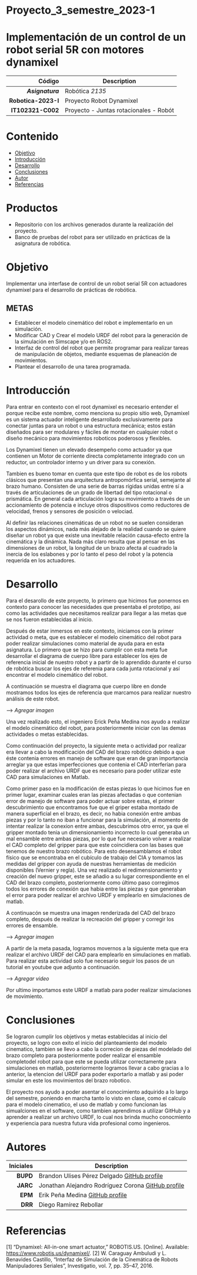 
# Proyecto_3_semestre_2023-1
# Implementación de un control de un robot serial 5R con motores dynamixel

| Código | Description |
| ------:| ----------- |
| ***Asignatura*** | Robótica *2135* | 
| **Robotica-2023-I**  | Proyecto Robot Dynamixel |
| **IT102321-C002** | Proyecto - Juntas rotacionales - Robót  |

# Contenido

- [Objetivo](#Objetivo)
- [Introducción](#Introducción)
- [Desarrollo](#Desarrollo)
- [Conclusiones](#Conclusiones)
- [Autor](#Autores)
- [Referencias](#Referencias)


# Productos
- Repositorio con los archivos generados durante la realización del proyecto.
- Banco de pruebas del robot para ser utilizado en prácticas de la asignatura de robótica.

# Objetivo
Implementar una interfase de control de un robot serial 5R con actuadores dynamixel para el desarrollo de prácticas de robótica.
## METAS
- Establecer el modelo cinemático del robot e implementarlo en un simulación.
- Modificar CAD y Crear el modelo URDF del robot para la generación de la simulación en Simscape y/o en ROS2.
- Interfaz de control del robot que permite programar para realizar tareas de manipulación de objetos, 
  mediante esquemas de planeación de movimientos.
- Plantear el desarrollo de una tarea programada.
# Introducción

Para entrar en contexto con el root dynamixel es necesario entender el porque recibe este nombre, como menciona su propio 
sitio web, Dynamixel es un sistema actuador inteligente desarrollado exclusivamente para conectar juntas para un robot o
una estructura mecánica; estos están diseñados para ser modulares y fáciles de montar en cualquier robot o diseño mecánico
para movimientos roboticos poderosos y flexibles.

Los Dynamixel tienen un elevado desempeño como actuador ya que contienen un Motor de corriente directa completamente 
integrado con un reductor, un controlador interno y un driver para su conexión. 

Tambien es bueno tomar en cuenta que este tipo de robot es de los robots clásicos que presentan una arquitectura antropomórfica serial, semejante al brazo humano. Consisten de una serie de barras rígidas unidas entre sí a través de articulaciones de un grado de libertad del tipo rotacional o prismática. En general cada articulación logra su movimiento a través de un accionamiento de potencia e incluye otros dispositivos como reductores de velocidad, frenos y sensores de posición o velociad.

Al definir las relaciones cinemáticas de un robot no se suelen consideran los aspectos dinámicos, nada más alejado de la realidad cuando se quiere diseñar un robot ya que existe una inevitable relación causa-efecto entre la cinemática y la dinámica. Nada más claro resulta que al pensar en las dimensiones de un robot, la longitud de un brazo afecta al cuadrado la inercia de los eslabones y por lo tanto el peso del robot y la potencia requerida en los actuadores.

# Desarrollo

Para el desarollo de este proyecto, lo primero que hicimos fue ponernos en contexto para conocer las necesidades
que presentaba el prototipo, asi como las actividades que necesitamos realizar para llegar a las metas que se nos 
fueron establecidas al inicio.

Después de estar inmersos en este contexto, iniciamos con la primer actividad o meta, que es establecer el modelo 
cinemático del robot para poder realizar simulaciones como material de ayuda para en esta asignatura.
Lo primero que se hizo para cumplir con esta meta fue desarrollar el diagrama de cuerpo libre para establecer
los ejes de referencia inicial de nuestro robot y a partir de lo aprendido durante el curso de robótica
buscar los ejes de referenia para cada junta rotacional y así encontrar el modelo cinemático del robot.

A continuación se muestra el diagrama que cuerpo libre en donde mostramos todos los ejes de referencia que 
marcamos para realizar nuestro análisis de este robot.

--> *Agregar imagen*

Una vez realizado esto, el ingeniero Erick Peña Medina nos ayudo a realizar el modelo cinemático del robot, 
para posteriormente iniciar con las demas actividades o metas establecidas.

Como continuación del proyecto, la siguiente meta o actividad por realizar era llevar a cabo la modificación 
del CAD del brazo robótico debido a que éste contenia errores en manejo de software que eran de gran importancia
arreglar ya que estas imperfecciones que contenia el CAD interferían para poder realizar el archivo URDF que es 
necesario para poder utilizar este CAD para simulaciones en Matlab.

Como primer paso en la modificación de estas piezas lo que hicimos fue en primer lugar, examinar cuales eran
las piezas afectadas o que contenian error de manejo de software para poder actuar sobre estas, el primer 
descubrimiento que encontramos fue que el griper estaba montado de manera superficial en el brazo, es decir,
no habia conexión entre ambas piezas y por lo tanto no iban a funcionar para la simulación, al momento de 
intentar realizar la conexion entre ambas, descubrimos otro error, ya que el gripper montado tenia un 
dimensionamiento incorrecto lo cual generaba un mal ensamble entre ambas piezas, por lo que fue necesario 
volver a realizar el CAD completo del gripper para que este coincidiera con las bases que tenemos de nuestro
brazo robótico. Para esto desensamblamos el robot físico que se encontraba en el cubículo de trabajo del CIA
y tomamos las medidas del gripper con ayuda de nuestras herramientas de medición disponibles (Vernier y regla).
Una vez realizado el redimensionamiento y creación del nuevo gripper, este se añadio a su lugar correspondiente
en el CAD del brazo completo, posteriormente como último paso corregimos todos los errores de conexión que habia
entre las piezas y que generaban el error para poder realizar el archivo URDF y emplearlo en simulaciones de 
matlab.

A continuacón se muestra una imagen renderizada del CAD del brazo completo, después de realizar la recreación 
del gripper y corregir los errores de ensamble.

--> *Agregar imagen*

A partir de la meta pasada, logramos movernos a la siguiente meta que era realizar el archivo URDF del CAD para
emplearlo en simulaciones en matlab. Para realizar esta actividad solo fue necesario seguir los pasos de un tutorial 
en youtube que adjunto a continuación.

--> *Agregar video*

Por ultimo importamos este URDF a matlab para poder realizar simulaciones de movimiento.

# Conclusiones
Se lograron cumplir los objetivos y metas establecidas al inicio del proyecto, se logro con exito el inicio del 
planteamiento del modelo cinematico, tambien se llevo a cabo la correcion de piezas del modelado del brazo completo para 
posteriormente poder realizar el ensamble completodel robot para que este se pueda utilizar correctamente para 
simulaciones en matlab, posteriormente logramos llevar a cabo gracias a lo anterior, la etencion del URDF para 
poder exportarlo a matlab y asi poder simular en este los movimientos del brazo robotico.

El proyecto nos ayudo a poder asentar el conocimiento adquirido a lo largo del semestre, poniendo en marcha 
tanto lo visto en clase, como el calculo para el modelo cinematico, el uso de matlab y como funcionan las simualciones
en el software, como tambien aprendimos a utilizar GitHub y a aprender a realizar un archivo URDF, lo cual nos
brinda mucho conocmiento y experiencia para nuestra futura vida profesional como ingenieros.
# Autores
| Iniciales  | Description |
| ----------:| ----------- |
| **BUPD** | Brandon Ulises Pérez Delgado [GitHub profile](https://github.com/Brandon-PD) |
| **JARC**  | Jonathan Alejandro Rodríguez Corona [GitHub profile](https://github.com/AlejandroCorona083) |
| **EPM** | Erik Peña Medina [GitHub profile](https://github.com/ErikFiUNAM) |
| **DRR** | Diego Ramírez Rebollar |

# Referencias
<a id="1">[1]</a> “Dynamixel: All-in-one smart actuator,” ROBOTIS.US. [Online]. Available: https://www.robotis.us/dynamixel/. 
<a id="2">[2]</a> W. Caraguay Ambuludi y L. Benavides Castillo, “Interfaz de Simulación de la Cinemática de Robots Manipuladores Seriales”, Investigatio, vol. 7, pp. 35–47, 2016.


